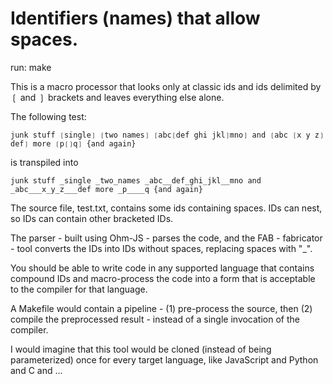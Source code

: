 # Identifiers (names) that allow spaces.

run: make

This is a macro processor that looks only at classic ids and ids delimited by ❲ and ❳ brackets and leaves everything else alone.

The following test:
```
junk stuff ❲single❳ ❲two names❳ ❲abc❲def ghi jkl❳mno❳ and ❲abc ❲x y z❳ def❳ more ❲p❲❳q❳ {and again}
```
is transpiled into
```
junk stuff _single _two_names _abc__def_ghi_jkl__mno and _abc___x_y_z___def more _p____q {and again}
```

The source file, test.txt, contains some ids containing spaces.  IDs can nest, so IDs can contain other bracketed IDs.

The parser - built using Ohm-JS - parses the code, and the FAB - fabricator - tool converts the IDs into IDs without spaces, replacing spaces with "_".

You should be able to write code in any supported language that contains compound IDs and macro-process the code into a form that is acceptable to the compiler for that language.

A Makefile would contain a pipeline - (1) pre-process the source, then (2) compile the preprocessed result - instead of a single invocation of the compiler.

I would imagine that this tool would be cloned (instead of being parameterized) once for every target language, like JavaScript and Python and C and ...  

